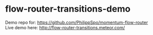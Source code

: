 # flow-router-transitions-demo
Demo repo for: https://github.com/PhilippSpo/momentum-flow-router  
Live demo here: http://flow-router-transitions.meteor.com/
